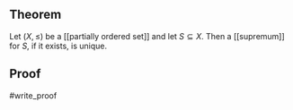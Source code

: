 ## Theorem
Let $(X,\leq)$ be a [[partially ordered set]] and let $S\subseteq X$. Then a [[supremum]] for $S$, if it exists, is unique.
## Proof
#write_proof 
